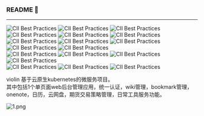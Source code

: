 ### README 👋
---
![CII Best Practices](https://img.shields.io/badge/kubernetes-1.23-brightgreen)
![CII Best Practices](https://img.shields.io/badge/golang-bright)
![CII Best Practices](https://img.shields.io/badge/Java-11-brightgreen)
![CII Best Practices](https://img.shields.io/badge/springboot-2.5.2-brightgreen)
![CII Best Practices](https://img.shields.io/badge/python3-brightgreen)
![CII Best Practices](https://img.shields.io/badge/typescript-brightgreen)
![CII Best Practices](https://img.shields.io/badge/Vue3-brightgreen)
![CII Best Practices](https://img.shields.io/badge/ElementUI-3-brightgreen)
![CII Best Practices](https://img.shields.io/badge/Echart-brightgreen)
![CII Best Practices](https://img.shields.io/badge/redis-brightgreen)
![CII Best Practices](https://img.shields.io/badge/etcd-3-brightgreen)    
![CII Best Practices](https://img.shields.io/badge/AWS-blue)
![CII Best Practices](https://img.shields.io/badge/azure-blue)
![CII Best Practices](https://img.shields.io/badge/Ibmcloud-blue)
![CII Best Practices](https://img.shields.io/badge/MongoDB-5.0.7-brightgreen)    
![CII Best Practices](https://img.shields.io/badge/Jenkis-red)
![CII Best Practices](https://img.shields.io/badge/argocd-red)
![CII Best Practices](https://img.shields.io/badge/watson-red)

violin 基于云原生kubernetes的微服务项目。  
其中包括1个单页面web后台管理应用，统一认证，wiki管理，bookmark管理，onenote，日历，云网盘，期货交易策略管理，日常工具服务功能。


![1.png](http://m.qpic.cn/psc?/V54KNTtu0ZgjTn4FNRV82d8gun1Ewdct/bqQfVz5yrrGYSXMvKr.cqdeC3wTKMXcTVmCawoJhR5WhI0GdPDy1ELildMRF5.myVUy0dJr6F.AzO9XV0cLswM5SGFB7QI*w9PPc25rLwuI!/b&bo=fgdSA34HUgMDByI!&rf=viewer_4)
<!--
**simple321vip/simple321vip** is a ✨ _special_ ✨ repository because its `README.md` (this file) appears on your GitHub profile.

Here are some ideas to get you started:

- 🔭 I’m currently working on ...
- 🌱 I’m currently learning ...
- 👯 I’m looking to collaborate on ...
- 🤔 I’m looking for help with ...
- 💬 Ask me about ...
- 📫 How to reach me: ...
- 😄 Pronouns: ...
- ⚡ Fun fact: ...
-->
